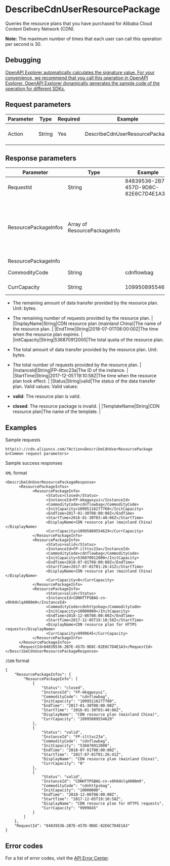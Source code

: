 # DescribeCdnUserResourcePackage

Queries the resource plans that you have purchased for Alibaba Cloud Content Delivery Network \(CDN\).

**Note:** The maximum number of times that each user can call this operation per second is 30.

## Debugging

[OpenAPI Explorer automatically calculates the signature value. For your convenience, we recommend that you call this operation in OpenAPI Explorer. OpenAPI Explorer dynamically generates the sample code of the operation for different SDKs.](https://api.aliyun.com/#product=Cdn&api=DescribeCdnUserResourcePackage&type=RPC&version=2018-05-10)

## Request parameters

|Parameter|Type|Required|Example|Description|
|---------|----|--------|-------|-----------|
|Action|String|Yes|DescribeCdnUserResourcePackage|The operation that you want to perform. Set the value to **DescribeCdnUserResourcePackage**. |

## Response parameters

|Parameter|Type|Example|Description|
|---------|----|-------|-----------|
|RequestId|String|84839536-2B7E-457D-9D8C-82E6C7D4E1A3|The ID of the request. |
|ResourcePackageInfos|Array of ResourcePackageInfo| |The details about each resource plan. The details are organized in an array. The array consists of the subparameter values of the ResourcePackageInfo parameter. |
|ResourcePackageInfo| | | |
|CommodityCode|String|cdnflowbag|The code of the data transfer plan. |
|CurrCapacity|String|10995089554629|The remaining quota of the resource plan.

 -   The remaining amount of data transfer provided by the resource plan. Unit: bytes.
-   The remaining number of requests provided by the resource plan. |
|DisplayName|String|CDN resource plan \(mainland China\)|The name of the resource plan. |
|EndTime|String|2018-07-01T08:00:00Z|The time when the resource plan expires. |
|InitCapacity|String|536870912000|The total quota of the resource plan.

 -   The total amount of data transfer provided by the resource plan. Unit: bytes.
-   The total number of requests provided by the resource plan. |
|InstanceId|String|FP-ilttxc23a|The ID of the instance. |
|StartTime|String|2017-12-05T19:10:58Z|The time when the resource plan took effect. |
|Status|String|valid|The status of the data transfer plan. Valid values: Valid values:

 -   **valid**: The resource plan is valid.
-   **closed**: The resource package is invalid. |
|TemplateName|String|CDN resource plan|The name of the template. |

## Examples

Sample requests

```
http(s)://cdn.aliyuncs.com/?Action=DescribeCdnUserResourcePackage
&<Common request parameters>
```

Sample success responses

`XML` format

```
<DescribeCdnUserResourcePackageResponse>
	  <ResourcePackageInfos>
		    <ResourcePackageInfo>
			      <Status>closed</Status>
			      <InstanceId>FP-mkqgwsyui</InstanceId>
			      <CommodityCode>cdnflowbag</CommodityCode>
			      <InitCapacity>10995116277760</InitCapacity>
			      <EndTime>2017-01-30T08:00:00Z</EndTime>
			      <StartTime>2016-01-30T03:40:06Z</StartTime>
			      <DisplayName>CDN resource plan (mainland China)</DisplayName>
			      <CurrCapacity>10995089554629</CurrCapacity>
		    </ResourcePackageInfo>
		    <ResourcePackageInfo>
			      <Status>valid</Status>
			      <InstanceId>FP-ilttxc23a</InstanceId>
			      <CommodityCode>cdnflowbag</CommodityCode>
			      <InitCapacity>536870912000</InitCapacity>
			      <EndTime>2018-07-01T08:00:00Z</EndTime>
			      <StartTime>2017-07-01T01:26:41Z</StartTime>
			      <DisplayName>CDN resource plan (mainland China)</DisplayName>
			      <CurrCapacity>0</CurrCapacity>
		    </ResourcePackageInfo>
		    <ResourcePackageInfo>
			      <Status>valid</Status>
			      <InstanceId>CDNHTTPSBAG-cn-v0h0dnlq4000m9</InstanceId>
			      <CommodityCode>cdnhttpsbag</CommodityCode>
			      <InitCapacity>10000000</InitCapacity>
			      <EndTime>2018-12-06T08:00:00Z</EndTime>
			      <StartTime>2017-12-05T19:10:58Z</StartTime>
			      <DisplayName>CDN resource plan for HTTPS requests</DisplayName>
			      <CurrCapacity>9999645</CurrCapacity>
		    </ResourcePackageInfo>
	  </ResourcePackageInfos>
	  <RequestId>84839536-2B7E-457D-9D8C-82E6C7D4E1A3</RequestId>
</DescribeCdnUserResourcePackageResponse>
```

`JSON` format

```
{
    "ResourcePackageInfos": {
        "ResourcePackageInfo": [
            {
                "Status": "closed",
                "InstanceId": "FP-mkqgwsyui",
                "CommodityCode": "cdnflowbag",
                "InitCapacity": "10995116277760",
                "EndTime": "2017-01-30T08:00:00Z",
                "StartTime": "2016-01-30T03:40:06Z",
                "DisplayName": "CDN resource plan (mainland China)",
                "CurrCapacity": "10995089554629"
            },
            {
                "Status": "valid",
                "InstanceId": "FP-ilttxc23a",
                "CommodityCode": "cdnflowbag",
                "InitCapacity": "536870912000",
                "EndTime": "2018-07-01T08:00:00Z",
                "StartTime": "2017-07-01T01:26:41Z",
                "DisplayName": "CDN resource plan (mainland China)",
                "CurrCapacity": "0"
            },
            {
                "Status": "valid",
                "InstanceId": "CDNHTTPSBAG-cn-v0h0dnlq4000m9",
                "CommodityCode": "cdnhttpsbag",
                "InitCapacity": "10000000",
                "EndTime": "2018-12-06T08:00:00Z",
                "StartTime": "2017-12-05T19:10:58Z",
                "DisplayName": "CDN resource plan for HTTPS requests",
                "CurrCapacity": "9999645"
            }
        ]
    },
    "RequestId": "84839536-2B7E-457D-9D8C-82E6C7D4E1A3"
}
```

## Error codes

For a list of error codes, visit the [API Error Center](https://error-center.alibabacloud.com/status/product/Cdn).

